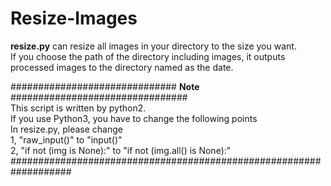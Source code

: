 # Resize-Images

**resize.py** can resize all images in your directory to the size you want.  
If you choose the path of the directory including images, it outputs processed images to the directory named as the date. 
  
  
  

############################## **Note** ################################  
This script is written by python2.  
If you use Python3, you have to change the following points  
In resize.py, please change  
1, "raw_input()" to "input()"  
2, "if not (img is None):" to "if not (img.all() is None):"  
###################################################################
